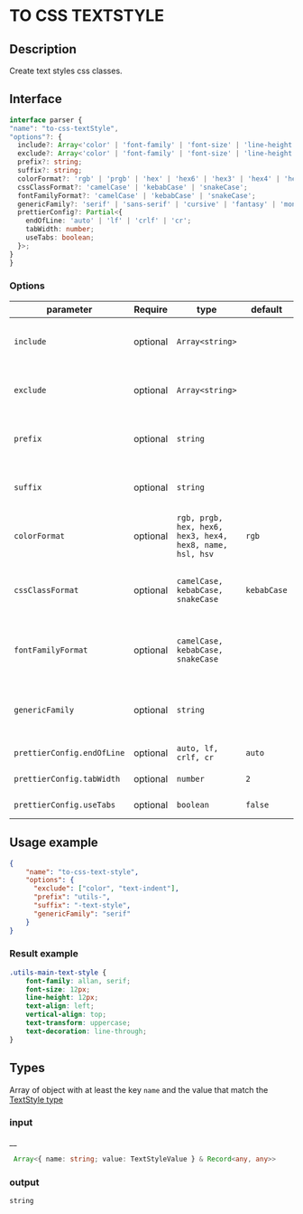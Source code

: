 # TO CSS TEXTSTYLE

## Description

Create text styles css classes.

## Interface

  ```ts
interface parser {
  "name": "to-css-textStyle",
  "options"?: {
    include?: Array<'color' | 'font-family' | 'font-size' | 'line-height' | 'letter-spacing' | 'text-align' | 'vertical-align' | 'text-transform' | 'font-variant' | 'text-decoration' | 'text-indent' | 'font' | 'fontSize' | 'lineHeight' | 'letterSpacing' | 'textAlign' | 'textTransform' | 'fontVariant' | 'textDecoration' | 'textIndent'>,
    exclude?: Array<'color' | 'font-family' | 'font-size' | 'line-height' | 'letter-spacing' | 'text-align' | 'vertical-align' | 'text-transform' | 'font-variant' | 'text-decoration' | 'text-indent' | 'font' | 'fontSize' | 'lineHeight' | 'letterSpacing' | 'textAlign' | 'textTransform' | 'fontVariant' | 'textDecoration' | 'textIndent'>,
    prefix?: string;
    suffix?: string;
    colorFormat?: 'rgb' | 'prgb' | 'hex' | 'hex6' | 'hex3' | 'hex4' | 'hex8' | 'name' | 'hsl' | 'hsv';
    cssClassFormat?: 'camelCase' | 'kebabCase' | 'snakeCase';
    fontFamilyFormat?: 'camelCase' | 'kebabCase' | 'snakeCase';
    genericFamily?: 'serif' | 'sans-serif' | 'cursive' | 'fantasy' | 'monospace';
    prettierConfig?: Partial<{
      endOfLine: 'auto' | 'lf' | 'crlf' | 'cr';
      tabWidth: number;
      useTabs: boolean;
    }>;
  }
}
```

### Options
| parameter | Require    | type      | default    | description                                       |
| --------- | ---------- | --------- | ---------- | ------------------------------------------------- |
| `include`    | optional   | `Array<string>`   |  | List of properties to include in css classes |
| `exclude`    | optional   | `Array<string>`   |  | List of properties to exclude in css classes |
| `prefix`    | optional   | `string`   |  | A string will be append before the css class name |
| `suffix`    | optional   | `string`   |  | A string will be append after the css class name |
| `colorFormat`    | optional   | `rgb, prgb, hex, hex6, hex3, hex4, hex8, name, hsl, hsv`   | `rgb` | A color format applied when a text style include a color |
| `cssClassFormat`    | optional   | `camelCase, kebabCase, snakeCase`   | `kebabCase` | The lodash function used to normalize the css class name |
| `fontFamilyFormat`    | optional   | `camelCase, kebabCase, snakeCase`   |  | The lodash function used to normalize the font family value |
| `genericFamily`    | optional   | `string` |  | The generic font family will be applied after the main font family |
| `prettierConfig.endOfLine`    | optional   | `auto, lf, crlf, cr`   | `auto` | [Prettier documentation](https://prettier.io/docs/en/options.html#end-of-line) |
| `prettierConfig.tabWidth`    | optional   | `number`   | `2` | [Prettier documentation](https://prettier.io/docs/en/options.html#tab-width) |
| `prettierConfig.useTabs`    | optional   | `boolean`   | `false` | [Prettier documentation](https://prettier.io/docs/en/options.html#tabs) |

## Usage example

```json
{
    "name": "to-css-text-style",
    "options": {
      "exclude": ["color", "text-indent"],
      "prefix": "utils-",
      "suffix": "-text-style",
      "genericFamily": "serif"
    }
}
```
### Result example

```css
.utils-main-text-style {
    font-family: allan, serif;
    font-size: 12px;
    line-height: 12px;
    text-align: left;
    vertical-align: top;
    text-transform: uppercase;
    text-decoration: line-through;
}
```
## Types

Array of object with at least the key `name` and the value that match the [TextStyle type](https://github.com/Specifyapp/parsers/blob/master/types/tokens/TextStyle.ts#L70)

### input
__

```ts
 Array<{ name: string; value: TextStyleValue } & Record<any, any>>
```

### output
```ts
string

```
